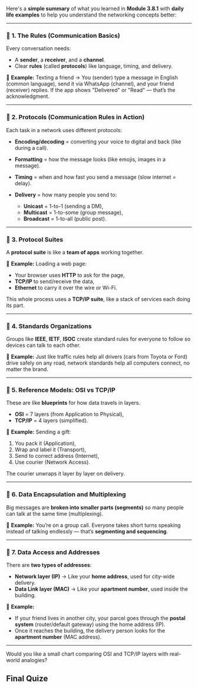 Here's a **simple summary** of what you learned in **Module 3.8.1** with **daily life examples** to help you understand the networking concepts better:

---

### 🔹 **1. The Rules (Communication Basics)**

Every conversation needs:

* A **sender**, a **receiver**, and a **channel**.
* Clear **rules** (called **protocols**) like language, timing, and delivery.

🧠 **Example:**
Texting a friend → You (sender) type a message in English (common language), send it via WhatsApp (channel), and your friend (receiver) replies. If the app shows "Delivered" or "Read" — that’s the acknowledgment.

---

### 🔹 **2. Protocols (Communication Rules in Action)**

Each task in a network uses different protocols:

* **Encoding/decoding** = converting your voice to digital and back (like during a call).
* **Formatting** = how the message looks (like emojis, images in a message).
* **Timing** = when and how fast you send a message (slow internet = delay).
* **Delivery** = how many people you send to:

  * **Unicast** = 1-to-1 (sending a DM),
  * **Multicast** = 1-to-some (group message),
  * **Broadcast** = 1-to-all (public post).

---

### 🔹 **3. Protocol Suites**

A **protocol suite** is like a **team of apps** working together.

🧠 **Example:**
Loading a web page:

* Your browser uses **HTTP** to ask for the page,
* **TCP/IP** to send/receive the data,
* **Ethernet** to carry it over the wire or Wi-Fi.

This whole process uses a **TCP/IP suite**, like a stack of services each doing its part.

---

### 🔹 **4. Standards Organizations**

Groups like **IEEE**, **IETF**, **ISOC** create standard rules for everyone to follow so devices can talk to each other.

🧠 **Example:**
Just like traffic rules help all drivers (cars from Toyota or Ford) drive safely on any road, network standards help all computers connect, no matter the brand.

---

### 🔹 **5. Reference Models: OSI vs TCP/IP**

These are like **blueprints** for how data travels in layers.

* **OSI** = 7 layers (from Application to Physical),
* **TCP/IP** = 4 layers (simplified).

🧠 **Example:**
Sending a gift:

1. You pack it (Application),
2. Wrap and label it (Transport),
3. Send to correct address (Internet),
4. Use courier (Network Access).

The courier unwraps it layer by layer on delivery.

---

### 🔹 **6. Data Encapsulation and Multiplexing**

Big messages are **broken into smaller parts (segments)** so many people can talk at the same time (multiplexing).

🧠 **Example:**
You’re on a group call. Everyone takes short turns speaking instead of talking endlessly — that’s **segmenting and sequencing**.

---

### 🔹 **7. Data Access and Addresses**

There are **two types of addresses**:

* **Network layer (IP)** → Like your **home address**, used for city-wide delivery.
* **Data Link layer (MAC)** → Like your **apartment number**, used inside the building.

🧠 **Example:**

* If your friend lives in another city, your parcel goes through the **postal system** (router/default gateway) using the home address (IP).
* Once it reaches the building, the delivery person looks for the **apartment number** (MAC address).

---

Would you like a small chart comparing OSI and TCP/IP layers with real-world analogies?




## Final Quize
